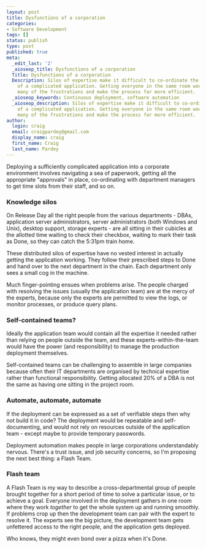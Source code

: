 ```yaml
---
layout: post
title: Dysfunctions of a corporation
categories:
- Software Development
tags: []
status: publish
type: post
published: true
meta:
  _edit_last: '2'
  _aioseop_title: Dysfunctions of a corporation
  Title: Dysfunctions of a corporation
  Description: Silos of expertise make it difficult to co-ordinate the deployment
    of a complicated application. Getting everyone in the same room would alleviate
    many of the frustrations and make the process far more efficient.
  _aioseop_keywords: Continuous deployment, software automation
  _aioseop_description: Silos of expertise make it difficult to co-ordinate the deployment
    of a complicated application. Getting everyone in the same room would alleviate
    many of the frustrations and make the process far more efficient.
author:
  login: craig
  email: craigpardey@gmail.com
  display_name: craig
  first_name: Craig
  last_name: Pardey
---
```


Deploying a sufficiently complicated application into a corporate environment
involves navigating a sea of paperwork, getting all the appropriate
"approvals" in place, co-ordinating with department managers to get time slots
from their staff, and so on.  

### Knowledge silos

On Release Day all the right people from the various departments - DBAs,
application server administrators, server administrators (both Windows and
Unix), desktop support, storage experts - are all sitting in their cubicles at
the allotted time waiting to check their checkbox, waiting to mark their task
as Done, so they can catch the 5:31pm train home.

These distributed silos of expertise have no vested interest in actually
getting the application working. They follow their prescribed steps to Done
and hand over to the next department in the chain. Each department only sees a
small cog in the machine.

Much finger-pointing ensues when problems arise. The people charged with
resolving the issues (usually the application team) are at the mercy of the
experts, because only the experts are permitted to view the logs, or monitor
processes, or produce query plans.

### Self-contained teams?

Ideally the application team would contain all the expertise it needed rather
than relying on people outside the team, and these experts-within-the-team
would have the power (and responsibility) to manage the production deployment
themselves.

Self-contained teams can be challenging to assemble in large companies because
often their IT departments are organised by technical expertise rather than
functional responsibility. Getting allocated 20% of a DBA is not the same as
having one sitting in the project room.

### Automate, automate, automate

If the deployment can be expressed as a set of verifiable steps then why not
build it in code? The deployment would be repeatable and self-documenting, and
would not rely on resources outside of the application team - except maybe to
provide temporary passwords.

Deployment automation makes people in large corporations understandably
nervous. There's a trust issue, and job security concerns, so I'm proposing
the next best thing: a Flash Team.

### Flash team

A Flash Team is my way to describe a cross-departmental group of people
brought together for a short period of time to solve a particular issue, or to
achieve a goal. Everyone involved in the deployment gathers in one room where
they work _together_ to get the whole system up and running smoothly. If
problems crop up then the development team can pair with the expert to resolve
it. The experts see the big picture, the development team gets unfettered
access to the right people, and the application gets deployed.

Who knows, they might even bond over a pizza when it's Done.

